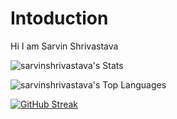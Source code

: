 # Intoduction

Hi I am Sarvin Shrivastava

![sarvinshrivastava's Stats](https://github-readme-stats.vercel.app/api?username=sarvinshrivastava&theme=vue-dark&show_icons=true&hide_border=true&count_private=true)

![sarvinshrivastava's Top Languages](https://github-readme-stats.vercel.app/api/top-langs/?username=sarvinshrivastava&theme=vue-dark&show_icons=true&hide_border=true&layout=compact)

[![GitHub Streak](https://streak-stats.demolab.com?user=sarvinshrivastava&theme=dark&hide_border=true)](https://git.io/streak-stats)
